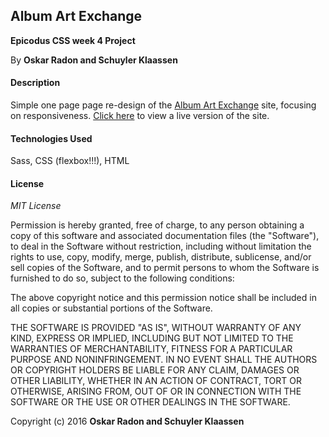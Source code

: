 ## Album Art Exchange

**Epicodus CSS week 4 Project**

By **Oskar Radon and Schuyler Klaassen**

#### Description
Simple one page page re-design of the [Album Art Exchange](http://www.albumartexchange.com/) site, focusing on responsiveness. [Click here](http://oskarradon.github.io/Album-Art-Exchange-redesign/) to view a live version of the site.

#### Technologies Used

Sass, CSS (flexbox!!!), HTML

#### License

*MIT License*

Permission is hereby granted, free of charge, to any person obtaining a copy of this software and associated documentation files (the "Software"), to deal in the Software without restriction, including without limitation the rights to use, copy, modify, merge, publish, distribute, sublicense, and/or sell copies of the Software, and to permit persons to whom the Software is furnished to do so, subject to the following conditions:

The above copyright notice and this permission notice shall be included in all copies or substantial portions of the Software.

THE SOFTWARE IS PROVIDED "AS IS", WITHOUT WARRANTY OF ANY KIND, EXPRESS OR IMPLIED, INCLUDING BUT NOT LIMITED TO THE WARRANTIES OF MERCHANTABILITY, FITNESS FOR A PARTICULAR PURPOSE AND NONINFRINGEMENT. IN NO EVENT SHALL THE AUTHORS OR COPYRIGHT HOLDERS BE LIABLE FOR ANY CLAIM, DAMAGES OR OTHER LIABILITY, WHETHER IN AN ACTION OF CONTRACT, TORT OR OTHERWISE, ARISING FROM, OUT OF OR IN CONNECTION WITH THE SOFTWARE OR THE USE OR OTHER DEALINGS IN THE SOFTWARE.

Copyright (c) 2016 **Oskar Radon and Schuyler Klaassen**
